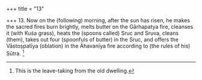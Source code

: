 +++
title = "13"

+++
13. Now on the (following) morning, after the sun has risen, he makes the sacred fires burn brightly, melts butter on the Gārhapatya fire, cleanses it (with Kuśa grass), heats the (spoons called) Sruc and Sruva, cleans (them), takes out four (spoonfuls of butter) in the Sruc, and offers the Vāstoṣpatīya (oblation) in the Āhavanīya fire according to (the rules of his) Sūtra. [^5] 


[^5]:  This is the leave-taking from the old dwelling.
